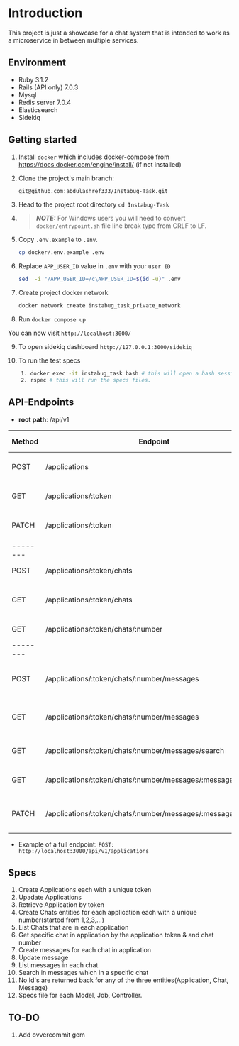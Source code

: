 # Introduction

This project is just a showcase for a chat system that is intended to work as a microservice in between multiple services.

## Environment

* Ruby 3.1.2
* Rails (API only) 7.0.3
* Mysql
* Redis server 7.0.4
* Elasticsearch
* Sidekiq

## Getting started

1. Install `docker` which includes docker-compose from <https://docs.docker.com/engine/install/> (if not installed)
2. Clone the project's main branch:

    ```bash
    git@github.com:abdulashref333/Instabug-Task.git
    ```

3. Head to the project root directory `cd Instabug-Task`
4. > **_NOTE:_**  For Windows users you will need to convert `docker/entrypoint.sh` file line break type from CRLF to LF.
5. Copy `.env.example` to `.env`.

    ```bash
    cp docker/.env.example .env
    ```

6. Replace `APP_USER_ID` value in `.env` with your `user ID`

    ```bash
    sed  -i "/APP_USER_ID=/c\APP_USER_ID=$(id -u)" .env
    ```

7. Create project docker network

    ```bash
    docker network create instabug_task_private_network
    ```

8. Run `docker compose up`

You can now visit `http://localhost:3000/`

9. To open sidekiq dashboard `http://127.0.0.1:3000/sidekiq`

10. To run the test specs 
```bash
    1. docker exec -it instabug_task bash # this will open a bash session inside the container
    2. rspec # this will run the specs files.
```

## API-Endpoints

* **root path**: /api/v1

| Method | Endpoint                                                     | Description                                | Request Body                     |
|--------|--------------------------------------------------------------|--------------------------------------------|----------------------------------|
| POST   | /applications                                                | Create new application                     | {"name": "application #1"}       |
| GET    | /applications/:token                                         | Get application data                       |                                  |
| PATCH  | /applications/:token                                         | Update application name                    | {"name": "application #2"}       |
|--------|                                                              |                                            |                                  |
| POST   | /applications/:token/chats                                   | Create new chat                            | {}                               |
| GET    | /applications/:token/chats                                   | Get List of chats for specific application |                                  |
| GET    | /applications/:token/chats/:number                           | Get chat data                              |                                  |
|--------|                                                              |                                            |                                  |
| POST   | /applications/:token/chats/:number/messages                  | Add new message to specific chat           | {"body": "test message body #2"} |
| GET    | /applications/:token/chats/:number/messages                  | Get List of messages for specific chat     |                                  |
| GET    | /applications/:token/chats/:number/messages/search           | Search in chat message                     |                                  |
| GET    | /applications/:token/chats/:number/messages/:message_number  | Get message data                           |                                  |
| PATCH  | /applications/:token/chats/:number/messages/:message_number  | Update message data(body)                  | {"body": "test message body #3"} |

* Example of a full endpoint: `POST: http://localhost:3000/api/v1/applications`

## Specs

1. Create Applications each with a unique token
2. Upadate Applications
3. Retrieve Application by token
4. Create Chats entities for each application each with a unique number(started from 1,2,3,...)
5. List Chats that are in each application
6. Get specific chat in application by the application token & and chat number
7. Create messages for each chat in application
8. Update message
9. List messages in each chat
10. Search in messages which in a specific chat
11. No Id's are returned back for any of the three entities(Application, Chat, Message)
12. Specs file for each Model, Job, Controller.

## TO-DO

1. Add ovvercommit gem
